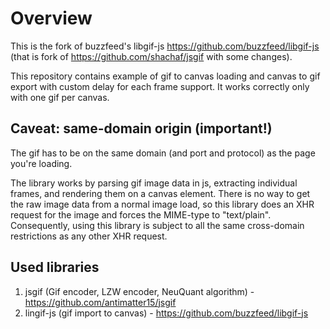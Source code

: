 # Overview

This is the fork of buzzfeed's libgif-js https://github.com/buzzfeed/libgif-js (that is fork of https://github.com/shachaf/jsgif with some changes).

This repository contains example of gif to canvas loading and canvas to gif export with custom delay for each frame support.
It works correctly only with one gif per canvas.

## Caveat: same-domain origin (important!)

The gif has to be on the same domain (and port and protocol) as the page you're loading.

The library works by parsing gif image data in js, extracting individual frames, and rendering them on a canvas element. There is no way to get the raw image data from a normal image load, so this library does an XHR request for the image and forces the MIME-type to "text/plain". Consequently, using this library is subject to all the same cross-domain restrictions as any other XHR request.

## Used libraries

1. jsgif (Gif encoder, LZW encoder, NeuQuant algorithm) - https://github.com/antimatter15/jsgif
2. lingif-js (gif import to canvas) - https://github.com/buzzfeed/libgif-js 
